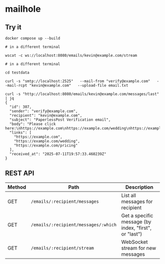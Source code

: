 # mailhole

## Try it

```
docker compose up --build

# in a different terminal

wscat -c ws://localhost:8080/emails/kevin@example.com/stream

# in a different terminal

cd testdata

curl -s "smtp://localhost:2525"   --mail-from "verify@example.com"   --mail-rcpt "kevin@example.com"   --upload-file email.txt

curl -s "http://localhost:8080/emails/kevin@example.com/messages/last" | jq
{
  "id": 307,
  "sender": "verify@example.com",
  "recipient": "kevin@example.com",
  "subject": "PaperlessPost Verification email",
  "body": "Please click here:\nhttps://example.com\nhttps://example.com/wedding\nhttps://example.com/pricing",
  "links": [
    "https://example.com",
    "https://example.com/wedding",
    "https://example.com/pricing"
  ],
  "received_at": "2025-07-11T19:57:33.460239Z"
}
```

## REST API
| Method | Path                                         | Description                        |
|--------|----------------------------------------------|------------------------------------|
| GET    | `/emails/:recipient/messages`                | List all messages for recipient    |
| GET    | `/emails/:recipient/messages/:which`         | Get a specific message (by index, "first", or "last") |
| GET    | `/emails/:recipient/stream`                  | WebSocket stream for new messages  |
